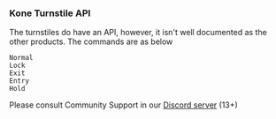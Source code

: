 ### Kone Turnstile API

The turnstiles do have an API, however, it isn't well documented as the other products.
The commands are as below

	Normal
	Lock
	Exit
	Entry
	Hold

Please consult Community Support in our [Discord server](https://discord.whitehill.group) (13+)